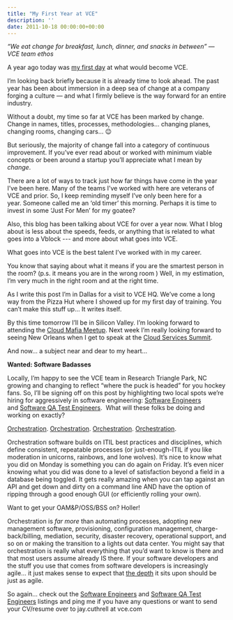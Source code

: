 ```yaml
---
title: "My First Year at VCE"
description: ''
date: 2011-10-18 00:00:00+00:00
---
```


*“We eat change for breakfast, lunch, dinner, and snacks in between” — VCE team ethos*

A year ago today was [my first day](https://fudge.org/archive/private-clouds-ahead/) at what would become VCE.

I’m looking back briefly because it is already time to look ahead. The past year has been about immersion in a deep sea of change at a company forging a culture — and what I firmly believe is the way forward for an entire industry.

Without a doubt, my time so far at VCE has been marked by change. Change in names, titles, processes, methodologies… changing planes, changing rooms, changing cars… :wink:

But seriously, the majority of change fall into a category of continuous improvement. If you’ve ever read about or worked with minimum viable concepts or been around a startup you’ll appreciate what I mean by *change*.

There are a lot of ways to track just how far things have come in the year I’ve been here. Many of the teams I’ve worked with here are veterans of VCE and prior. So, I keep reminding myself I’ve only been here for a year. Someone called me an ‘old timer’ this morning. Perhaps it is time to invest in some ‘Just For Men’ for my goatee?

Also, this blog has been talking about VCE for over a year now. What I blog about is less about the speeds, feeds, or anything that is related to what goes into a Vblock --- and more about what goes into VCE.

What goes into VCE is the best talent I’ve worked with in my career.

You know that saying about what it means if you are the smartest person in the room? (p.s. it means you are in the wrong room ) Well, in my estimation, I’m very much in the right room and at the right time.

As I write this post I’m in Dallas for a visit to VCE HQ. We’ve come a long way from the Pizza Hut where I showed up for my first day of training. You can’t make this stuff up… It writes itself.

By this time tomorrow I’ll be in Silicon Valley. I’m looking forward to attending the [Cloud Mafia Meetup](http://plancast.com/p/7679/cloud-mafia-meetup). Next week I’m really looking forward to seeing New Orleans when I get to speak at the [Cloud Services Summit](http://cloudsummit2011.com/).

And now… a subject near and dear to my heart…

**Wanted: Software Badasses**

Locally, I’m happy to see the VCE team in Research Triangle Park, NC growing and changing to reflect “where the puck is headed” for you hockey fans. So, I’ll be signing off on this post by highlighting two local spots we’re hiring for aggressively in software engineering: [Software Engineers](http://www.linkedin.com/jobs?viewJob=&jobId=1470398) and [Software QA Test Engineers](http://www.linkedin.com/jobs?viewJob=&jobId=2055889).  What will these folks be doing and working on exactly?

[Orchestration](http://chucksblog.emc.com/chucks_blog/2011/10/doing-more-with-less-vce-vblocks-and-uim-.html). [Orchestration](http://virtualgeek.typepad.com/virtual_geek/2011/10/chads-world-episode-9-is-live-heritage-auctions-vmaxe-isilon-lightning-and-more.html). [Orchestration](http://blogs.cisco.com/datacenter/vblock-accelerating-the-journey-to-private-cloud/). [Orchestration](http://virtualgeek.typepad.com/virtual_geek/2011/10/emc-unified-infrastructure-manager-uim-v30hello-world.html).

Orchestration software builds on ITIL best practices and disciplines, which define consistent, repeatable processes (or just-enough-ITIL if you like moderation in unicorns, rainbows, and lone wolves). It’s nice to know what you did on Monday is something you can do again on Friday. It’s even nicer knowing what you did was done to a level of satisfaction beyond a field in a database being toggled. It gets really amazing when you can tap against an API and get down and dirty on a command line AND have the option of ripping through a good enough GUI (or efficiently rolling your own).

Want to get your OAM&P/OSS/BSS on? Holler!

Orchestration is *far more* than automating processes, adopting new management software, provisioning, configuration management, charge-back/billing, mediation, security, disaster recovery, operational support, and so on or making the transition to a lights out data center. You might say that orchestration is really what everything that you’d want to know is there and that most users assume already IS there. If your software developers and the stuff you use that comes from software developers is increasingly agile… it just makes sense to expect that [the depth](https://plus.google.com/112218872649456413744/posts/dfydM2Cnepe) it sits upon should be just as agile.

So again… check out the [Software Engineers](http://www.linkedin.com/jobs?viewJob=&jobId=1470398) and [Software QA Test Engineers](http://www.linkedin.com/jobs?viewJob=&jobId=2055889) listings and ping me if you have any questions or want to send your CV/resume over to jay.cuthrell at vce.com

